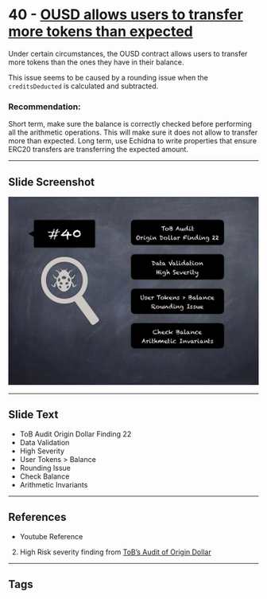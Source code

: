 
# 40 - [OUSD allows users to transfer more tokens than expected](./OUSD%20allows%20users%20to%20transfer%20more%20tokens%20than%20expected.md)

Under certain circumstances, the OUSD contract allows users to transfer more tokens than the ones they have in their balance. 

This issue seems to be caused by a rounding issue when the `creditsDeducted` is calculated and subtracted.

### Recommendation:
Short term, make sure the balance is correctly checked before performing all the arithmetic operations. This will make sure it does not allow to transfer more than expected. Long term, use Echidna to write properties that ensure ERC20 transfers are transferring the expected amount.
___
## Slide Screenshot
![040.png](../../images/7.%20Audit%20Findings%20101/040.png)
___
## Slide Text
- ToB Audit Origin Dollar Finding 22
- Data Validation
- High Severity
- User Tokens > Balance
- Rounding Issue
- Check Balance
- Arithmetic Invariants
___
## References
- Youtube Reference
2. High Risk severity finding from [ToB’s Audit of Origin Dollar](https://github.com/trailofbits/publications/blob/master/reviews/OriginDollar.pdf)
___
## Tags
